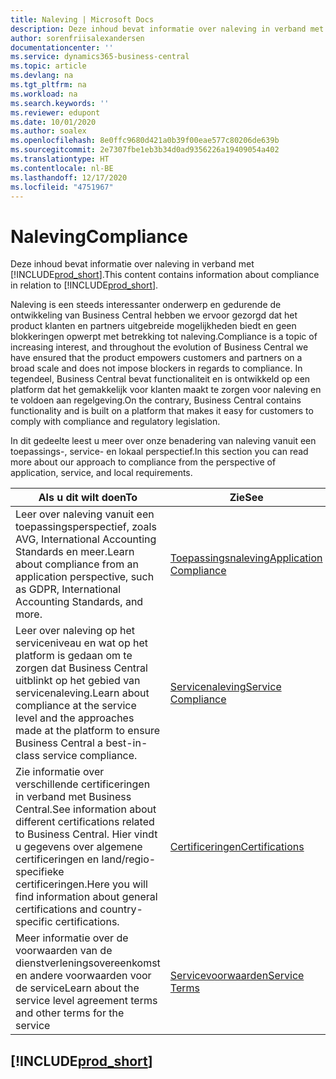 ```yaml
---
title: Naleving | Microsoft Docs
description: Deze inhoud bevat informatie over naleving in verband met Business Central.
author: sorenfriisalexandersen
documentationcenter: ''
ms.service: dynamics365-business-central
ms.topic: article
ms.devlang: na
ms.tgt_pltfrm: na
ms.workload: na
ms.search.keywords: ''
ms.reviewer: edupont
ms.date: 10/01/2020
ms.author: soalex
ms.openlocfilehash: 8e0ffc9680d421a0b39f00eae577c80206de639b
ms.sourcegitcommit: 2e7307fbe1eb3b34d0ad9356226a19409054a402
ms.translationtype: HT
ms.contentlocale: nl-BE
ms.lasthandoff: 12/17/2020
ms.locfileid: "4751967"
---
```

# <a name="compliance"></a><span data-ttu-id="608b9-103">Naleving</span><span class="sxs-lookup"><span data-stu-id="608b9-103">Compliance</span></span>

<span data-ttu-id="608b9-104">Deze inhoud bevat informatie over naleving in verband met [!INCLUDE[prod_short](../includes/prod_short.md)].</span><span class="sxs-lookup"><span data-stu-id="608b9-104">This content contains information about compliance in relation to [!INCLUDE[prod_short](../includes/prod_short.md)].</span></span>  

<span data-ttu-id="608b9-105">Naleving is een steeds interessanter onderwerp en gedurende de ontwikkeling van Business Central hebben we ervoor gezorgd dat het product klanten en partners uitgebreide mogelijkheden biedt en geen blokkeringen opwerpt met betrekking tot naleving.</span><span class="sxs-lookup"><span data-stu-id="608b9-105">Compliance is a topic of increasing interest, and throughout the evolution of Business Central we have ensured that the product empowers customers and partners on a broad scale and does not impose blockers in regards to compliance.</span></span> <span data-ttu-id="608b9-106">In tegendeel, Business Central bevat functionaliteit en is ontwikkeld op een platform dat het gemakkelijk voor klanten maakt te zorgen voor naleving en te voldoen aan regelgeving.</span><span class="sxs-lookup"><span data-stu-id="608b9-106">On the contrary, Business Central contains functionality and is built on a platform that makes it easy for customers to comply with compliance and regulatory legislation.</span></span>

<span data-ttu-id="608b9-107">In dit gedeelte leest u meer over onze benadering van naleving vanuit een toepassings-, service- en lokaal perspectief.</span><span class="sxs-lookup"><span data-stu-id="608b9-107">In this section you can read more about our approach to compliance from the perspective of application, service, and local  requirements.</span></span>

|<span data-ttu-id="608b9-108">**Als u dit wilt doen**</span><span class="sxs-lookup"><span data-stu-id="608b9-108">**To**</span></span>|<span data-ttu-id="608b9-109">**Zie**</span><span class="sxs-lookup"><span data-stu-id="608b9-109">**See**</span></span>|  
|------------|-------------|  
|<span data-ttu-id="608b9-110">Leer over naleving vanuit een toepassingsperspectief, zoals AVG, International Accounting Standards en meer.</span><span class="sxs-lookup"><span data-stu-id="608b9-110">Learn about compliance from an application perspective, such as GDPR, International Accounting Standards, and more.</span></span>|[<span data-ttu-id="608b9-111">Toepassingsnaleving</span><span class="sxs-lookup"><span data-stu-id="608b9-111">Application Compliance</span></span>](compliance-application-compliance.md)|  
|<span data-ttu-id="608b9-112">Leer over naleving op het serviceniveau en wat op het platform is gedaan om te zorgen dat Business Central uitblinkt op het gebied van servicenaleving.</span><span class="sxs-lookup"><span data-stu-id="608b9-112">Learn about compliance at the service level and the approaches made at the platform to ensure Business Central a best-in-class service compliance.</span></span>|[<span data-ttu-id="608b9-113">Servicenaleving</span><span class="sxs-lookup"><span data-stu-id="608b9-113">Service Compliance</span></span>](compliance-service-compliance.md)|  
|<span data-ttu-id="608b9-114">Zie informatie over verschillende certificeringen in verband met Business Central.</span><span class="sxs-lookup"><span data-stu-id="608b9-114">See information about different certifications related to Business Central.</span></span> <span data-ttu-id="608b9-115">Hier vindt u gegevens over algemene certificeringen en land/regio-specifieke certificeringen.</span><span class="sxs-lookup"><span data-stu-id="608b9-115">Here you will find information about general certifications and country-specific certifications.</span></span>|[<span data-ttu-id="608b9-116">Certificeringen</span><span class="sxs-lookup"><span data-stu-id="608b9-116">Certifications</span></span>](compliance-certifications.md)|  
|<span data-ttu-id="608b9-117">Meer informatie over de voorwaarden van de dienstverleningsovereenkomst en andere voorwaarden voor de service</span><span class="sxs-lookup"><span data-stu-id="608b9-117">Learn about the service level agreement terms and other terms for the service</span></span>|[<span data-ttu-id="608b9-118">Servicevoorwaarden</span><span class="sxs-lookup"><span data-stu-id="608b9-118">Service Terms</span></span>](compliance-service-compliance.md#service-terms)|  

## [!INCLUDE[prod_short](../includes/free_trial_md.md)]  
